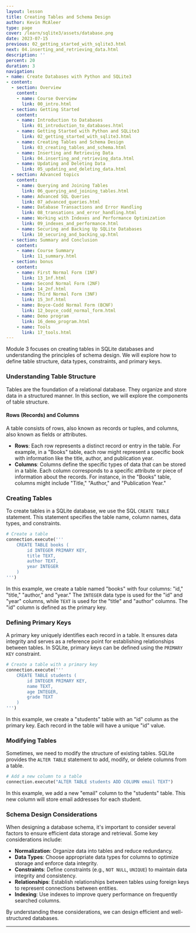 ```yaml
---
layout: lesson
title: Creating Tables and Schema Design
author: Kevin McAleer
type: page
cover: /learn/sqlite3/assets/database.png
date: 2023-07-15
previous: 02_getting_started_with_sqlite3.html
next: 04.inserting_and_retrieving_data.html
description: ''
percent: 20
duration: 3
navigation:
- name: Create Databases with Python and SQLite3
- content:
  - section: Overview
    content:
    - name: Course Overview
      link: 00_intro.html
  - section: Getting Started
    content:
    - name: Introduction to Databases
      link: 01_introduction_to_databases.html
    - name: Getting Started with Python and SQLite3
      link: 02_getting_started_with_sqlite3.html
    - name: Creating Tables and Schema Design
      link: 03_creating_tables_and_schema.html
    - name: Inserting and Retrieving Data
      link: 04.inserting_and_retrieving_data.html
    - name: Updating and Deleting Data
      link: 05_updating_and_deleting_data.html
  - section: Advanced topics
    content:
    - name: Querying and Joining Tables
      link: 06_querying_and_joining_tables.html
    - name: Advanced SQL Queries
      link: 07_advanced_queries.html
    - name: Database Transactions and Error Handling
      link: 08_transations_and_error_handling.html
    - name: Working with Indexes and Performance Optimization
      link: 09_indexes_and_performance.html
    - name: Securing and Backing Up SQLite Databases
      link: 10_securing_and_backing_up.html
  - section: Summary and Conclusion
    content:
    - name: Course Summary
      link: 11_summary.html
  - section: bonus
    content:
    - name: First Normal Form (1NF)
      link: 13_1nf.html
    - name: Second Normal Form (2NF)
      link: 14_2nf.html
    - name: Third Normal Form (3NF)
      link: 15_3nf.html
    - name: Boyce-Codd Normal Form (BCNF)
      link: 12_boyce_codd_normal_form.html
    - name: Demo program
      link: 16_demo_program.html
    - name: Tools
      link: 17_tools.html
---
```



Module 3 focuses on creating tables in SQLite databases and understanding the principles of schema design. We will explore how to define table structure, data types, constraints, and primary keys.

### Understanding Table Structure

Tables are the foundation of a relational database. They organize and store data in a structured manner. In this section, we will explore the components of table structure.

#### Rows (Records) and Columns

A table consists of rows, also known as records or tuples, and columns, also known as fields or attributes.

- **Rows**: Each row represents a distinct record or entry in the table. For example, in a "Books" table, each row might represent a specific book with information like the title, author, and publication year.
- **Columns**: Columns define the specific types of data that can be stored in a table. Each column corresponds to a specific attribute or piece of information about the records. For instance, in the "Books" table, columns might include "Title," "Author," and "Publication Year."

### Creating Tables

To create tables in a SQLite database, we use the SQL `CREATE TABLE` statement. This statement specifies the table name, column names, data types, and constraints.

```python
# Create a table
connection.execute('''
    CREATE TABLE books (
        id INTEGER PRIMARY KEY,
        title TEXT,
        author TEXT,
        year INTEGER
    )
''')
```

In this example, we create a table named "books" with four columns: "id," "title," "author," and "year." The `INTEGER` data type is used for the "id" and "year" columns, while `TEXT` is used for the "title" and "author" columns. The "id" column is defined as the primary key.

### Defining Primary Keys

A primary key uniquely identifies each record in a table. It ensures data integrity and serves as a reference point for establishing relationships between tables. In SQLite, primary keys can be defined using the `PRIMARY KEY` constraint.

```python
# Create a table with a primary key
connection.execute('''
    CREATE TABLE students (
        id INTEGER PRIMARY KEY,
        name TEXT,
        age INTEGER,
        grade TEXT
    )
''')
```

In this example, we create a "students" table with an "id" column as the primary key. Each record in the table will have a unique "id" value.

### Modifying Tables

Sometimes, we need to modify the structure of existing tables. SQLite provides the `ALTER TABLE` statement to add, modify, or delete columns from a table.

```python
# Add a new column to a table
connection.execute("ALTER TABLE students ADD COLUMN email TEXT")
```

In this example, we add a new "email" column to the "students" table. This new column will store email addresses for each student.

### Schema Design Considerations

When designing a database schema, it's important to consider several factors to ensure efficient data storage and retrieval. Some key considerations include:

- **Normalization**: Organize data into tables and reduce redundancy.
- **Data Types**: Choose appropriate data types for columns to optimize storage and enforce data integrity.
- **Constraints**: Define constraints (e.g., `NOT NULL`, `UNIQUE`) to maintain data integrity and consistency.
- **Relationships**: Establish relationships between tables using foreign keys to represent connections between entities.
- **Indexing**: Use indexes to improve query performance on frequently searched columns.

By understanding these considerations, we can design efficient and well-structured databases.

---
